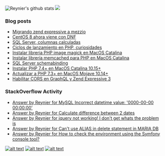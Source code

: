 <img src="https://github-readme-stats.sirio3mil.vercel.app/api?username=sirio3mil&show_icons=true&include_all_commits=true&theme=default" alt="Reynier's github stats" />

<img src="https://github-readme-stats.sirio3mil.vercel.app/api/top-langs/?username=sirio3mil&theme=default" />

### Blog posts
<!-- BLOG-POST-LIST:START -->
- [Migrando zend expressive a mezzio](http://feedproxy.google.com/~r/ScriptInside/~3/PnpX21omYAo/migrando-zend-expressive-mezzio.html)
- [CentOS 8 ahora viene con DNF](http://feedproxy.google.com/~r/ScriptInside/~3/mrW7Vy1RdEY/centos-8-ahora-viene-con-dnf.html)
- [SQL Server, columnas calculadas](http://feedproxy.google.com/~r/ScriptInside/~3/0_pfeclJ1ek/sql-server-columnas-calculadas.html)
- [Ciclos de lanzamiento en PHP, curiosidades](http://feedproxy.google.com/~r/ScriptInside/~3/3l5ZRZCYRXk/ciclos-de-lanzamiento-en-php.html)
- [Instalar libreria PHP image magick en MacOS Catalina](http://feedproxy.google.com/~r/ScriptInside/~3/lw6JlJ4tUR0/instalar-libreria-php-image-magick-en.html)
- [Instalar librería memcached para PHP en MacOS Catalina](http://feedproxy.google.com/~r/ScriptInside/~3/WiZhQvEQ_1Q/instalar-libreria-memcached-para-php-en.html)
- [SQL Server schemabinding](http://feedproxy.google.com/~r/ScriptInside/~3/TAVqj3e5t1M/sql-server-schemabinding.html)
- [Instalar PHP 7.4+ en MacOS Catalina 10.15+](http://feedproxy.google.com/~r/ScriptInside/~3/oNMo8gQI24c/instalar-php-74-en-macos-catalina-1015.html)
- [Actualizar a PHP 7.3+ en MacOS Mojave 10.14+](http://feedproxy.google.com/~r/ScriptInside/~3/hyfbR5kY6jE/actualizar-php-73-en-macos-mojave-1014.html)
- [Habilitar CORS en GraphQL y Zend Expressive 3](http://feedproxy.google.com/~r/ScriptInside/~3/ylY3LkVRxcQ/habilitar-cors-en-graphql-y-zend.html)
<!-- BLOG-POST-LIST:END -->

### StackOverflow Activity
<!-- STACKOVERFLOW:START -->
- [Answer by Reynier for MySQL Incorrect datetime value: '0000-00-00 00:00:00'](https://stackoverflow.com/questions/35565128/mysql-incorrect-datetime-value-0000-00-00-000000/62444748#62444748)
- [Answer by Reynier for Calculate difference between 2 dates](https://stackoverflow.com/questions/60060338/calculate-difference-between-2-dates/60061116#60061116)
- [Answer by Reynier for jquery not working! I don't get whats the problem is](https://stackoverflow.com/questions/58715655/jquery-not-working-i-dont-get-whats-the-problem-is/58728995#58728995)
- [Answer by Reynier for Can't use ALIAS in delete statement in MARIA DB](https://stackoverflow.com/questions/58728419/cant-use-alias-in-delete-statement-in-maria-db/58728897#58728897)
- [Answer by Reynier for How to check the environment using the Symfony console tool?](https://stackoverflow.com/questions/42124483/how-to-check-the-environment-using-the-symfony-console-tool/58028783#58028783)
<!-- STACKOVERFLOW:END -->

<!-- Please don't remove this: Grab your social icons from https://github.com/carlsednaoui/gitsocial and https://github.com/paulrobertlloyd/socialmediaicons/ -->

<!-- display the social media buttons in your README -->

[![alt text][1.1]][1]
[![alt text][2.1]][2]
[![alt text][3.1]][3]


<!-- links to social media icons -->
<!-- no need to change these -->

[1.1]: https://github.com/paulrobertlloyd/socialmediaicons/blob/main/stackoverflow-32x32.png
[2.1]: https://github.com/paulrobertlloyd/socialmediaicons/blob/main/linkedin-32x32.png
[3.1]: https://github.com/paulrobertlloyd/socialmediaicons/blob/main/slideshare-32x32.png

<!-- links to your social media accounts -->
<!-- update these accordingly -->

[1]: https://stackoverflow.com/users/4609783/reynier
[2]: https://www.linkedin.com/in/reynierdelarosa/
[3]: https://es.slideshare.net/sirio3mil

<!-- Please don't remove this: Grab your social icons from https://github.com/carlsednaoui/gitsocial -->

